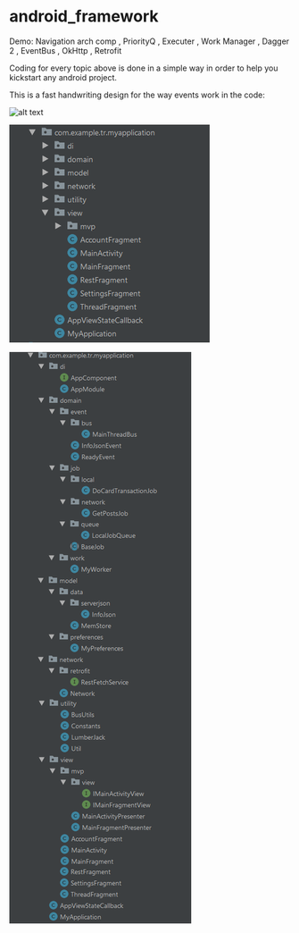 # android_framework
Demo: Navigation arch comp , PriorityQ , Executer , Work Manager , Dagger 2 , EventBus , OkHttp , Retrofit

Coding for every topic above is done in a simple way in order to help you kickstart any android project.

This is a fast handwriting design for the way events work in the code:

![alt text](https://github.com/rai2270/android_framework/blob/master/Flow.png)

![alt text](https://github.com/rai2270/android_framework/blob/master/Structure_base.png)

![alt text](https://github.com/rai2270/android_framework/blob/master/Structure.png)

